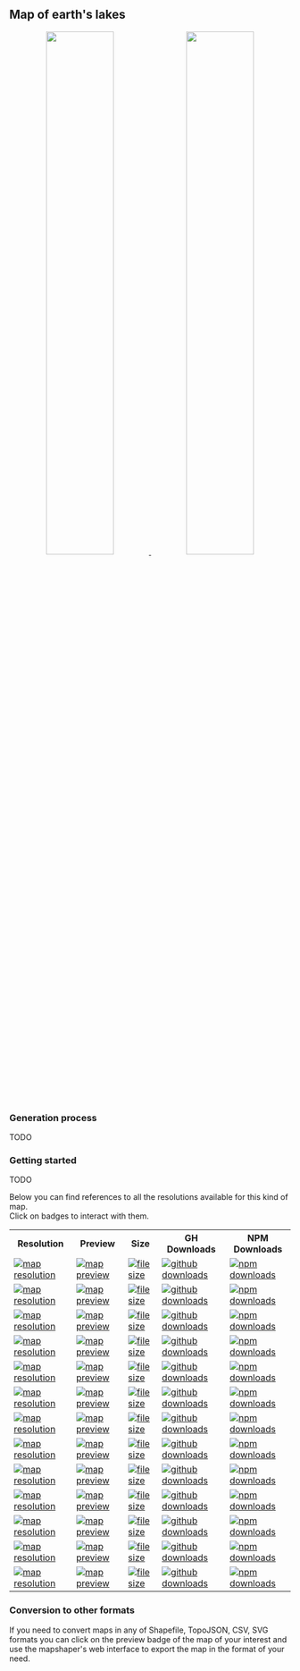 ## Map of earth's lakes
<p align="center">
  <a alt="see earth-lakes on mapshaper" href="http://mapshaper.org/?files=https://cdn.rawgit.com/simonepri/geo-maps/next/previews/earth-lakes.geo.json">
    <img src="https://raw.githubusercontent.com/simonepri/geo-maps/next/media/geo-maps-earth-lakes-shape.png" width ="49%"/>
  </a>
  <a alt="see earth-lakes on geojson.io" href="http://geojson.io/#data=data:text/x-url,https://cdn.rawgit.com/simonepri/geo-maps/next/previews/earth-lakes.geo.json">
    <img src="https://raw.githubusercontent.com/simonepri/geo-maps/next/media/geo-maps-earth-lakes-hover.png" width ="49%"/>
  </a>
</p>

### Generation process
TODO

### Getting started
TODO

Below you can find references to all the resolutions available for this kind of map.  
Click on badges to interact with them.

<table>
  <tr>
    <th>Resolution</th>
    <th>Preview</th>
    <th>Size</th>
    <th>GH Downloads</th>
    <th>NPM Downloads</th>
  </tr>

  <tr>
    <td>
      <a href="#earth-lakes">
        <img src="https://img.shields.io/badge/resolution-1m-f1c40f.svg" alt="map resolution"/>
      </a>
    </td>
    <td>
      <a href="http://mapshaper.org/?files=https://unpkg.com/@geo-maps/earth-lakes-1m/map.geo.json">
        <img src="https://img.shields.io/badge/preview-mapshaper-1abc9c.svg" alt="map preview"/>
      </a>
    </td>
    <td>
      <a href="#earth-lakes">
        <img src="http://img.badgesize.io/https://unpkg.com/@geo-maps/earth-lakes-1m/map.geo.json" alt="file size"/>
      </a>
    </td>
    <td>
      <a href="https://github.com/simonepri/geo-maps/releases/download/v0.5.0/earth-lakes-1m.geo.json">
        <img src="https://img.shields.io/github/downloads/simonepri/geo-maps/latest/earth-lakes-1m.geo.json.svg" alt="github downloads"/>
      </a>
    </td>
    <td>
      <a href="https://www.npmjs.com/package/@geo-maps/earth-lakes-1m">
        <img src="https://img.shields.io/npm/dm/@geo-maps/earth-lakes-1m.svg" alt="npm downloads"/>
      </a>
    </td>
  </tr>

  <tr>
    <td>
      <a href="#earth-lakes">
        <img src="https://img.shields.io/badge/resolution-2m5-f1c40f.svg" alt="map resolution"/>
      </a>
    </td>
    <td>
      <a href="http://mapshaper.org/?files=https://unpkg.com/@geo-maps/earth-lakes-2m5/map.geo.json">
        <img src="https://img.shields.io/badge/preview-mapshaper-1abc9c.svg" alt="map preview"/>
      </a>
    </td>
    <td>
      <a href="#earth-lakes">
        <img src="http://img.badgesize.io/https://unpkg.com/@geo-maps/earth-lakes-2m5/map.geo.json" alt="file size"/>
      </a>
    </td>
    <td>
      <a href="https://github.com/simonepri/geo-maps/releases/download/v0.5.0/earth-lakes-2m5.geo.json">
        <img src="https://img.shields.io/github/downloads/simonepri/geo-maps/latest/earth-lakes-2m5.geo.json.svg" alt="github downloads"/>
      </a>
    </td>
    <td>
      <a href="https://www.npmjs.com/package/@geo-maps/earth-lakes-2m5">
        <img src="https://img.shields.io/npm/dm/@geo-maps/earth-lakes-2m5.svg" alt="npm downloads"/>
      </a>
    </td>
  </tr>

  <tr>
    <td>
      <a href="#earth-lakes">
        <img src="https://img.shields.io/badge/resolution-5m-f1c40f.svg" alt="map resolution"/>
      </a>
    </td>
    <td>
      <a href="http://mapshaper.org/?files=https://unpkg.com/@geo-maps/earth-lakes-5m/map.geo.json">
        <img src="https://img.shields.io/badge/preview-mapshaper-1abc9c.svg" alt="map preview"/>
      </a>
    </td>
    <td>
      <a href="#earth-lakes">
        <img src="http://img.badgesize.io/https://unpkg.com/@geo-maps/earth-lakes-5m/map.geo.json" alt="file size"/>
      </a>
    </td>
    <td>
      <a href="https://github.com/simonepri/geo-maps/releases/download/v0.5.0/earth-lakes-5m.geo.json">
        <img src="https://img.shields.io/github/downloads/simonepri/geo-maps/latest/earth-lakes-5m.geo.json.svg" alt="github downloads"/>
      </a>
    </td>
    <td>
      <a href="https://www.npmjs.com/package/@geo-maps/earth-lakes-5m">
        <img src="https://img.shields.io/npm/dm/@geo-maps/earth-lakes-5m.svg" alt="npm downloads"/>
      </a>
    </td>
  </tr>

  <tr>
    <td>
      <a href="#earth-lakes">
        <img src="https://img.shields.io/badge/resolution-10m-f1c40f.svg" alt="map resolution"/>
      </a>
    </td>
    <td>
      <a href="http://mapshaper.org/?files=https://unpkg.com/@geo-maps/earth-lakes-10m/map.geo.json">
        <img src="https://img.shields.io/badge/preview-mapshaper-1abc9c.svg" alt="map preview"/>
      </a>
    </td>
    <td>
      <a href="#earth-lakes">
        <img src="http://img.badgesize.io/https://unpkg.com/@geo-maps/earth-lakes-10m/map.geo.json" alt="file size"/>
      </a>
    </td>
    <td>
      <a href="https://github.com/simonepri/geo-maps/releases/download/v0.5.0/earth-lakes-10m.geo.json">
        <img src="https://img.shields.io/github/downloads/simonepri/geo-maps/latest/earth-lakes-10m.geo.json.svg" alt="github downloads"/>
      </a>
    </td>
    <td>
      <a href="https://www.npmjs.com/package/@geo-maps/earth-lakes-10m">
        <img src="https://img.shields.io/npm/dm/@geo-maps/earth-lakes-10m.svg" alt="npm downloads"/>
      </a>
    </td>
  </tr>

  <tr>
    <td>
      <a href="#earth-lakes">
        <img src="https://img.shields.io/badge/resolution-25m-f1c40f.svg" alt="map resolution"/>
      </a>
    </td>
    <td>
      <a href="http://mapshaper.org/?files=https://unpkg.com/@geo-maps/earth-lakes-25m/map.geo.json">
        <img src="https://img.shields.io/badge/preview-mapshaper-1abc9c.svg" alt="map preview"/>
      </a>
    </td>
    <td>
      <a href="#earth-lakes">
        <img src="http://img.badgesize.io/https://unpkg.com/@geo-maps/earth-lakes-25m/map.geo.json" alt="file size"/>
      </a>
    </td>
    <td>
      <a href="https://github.com/simonepri/geo-maps/releases/download/v0.5.0/earth-lakes-25m.geo.json">
        <img src="https://img.shields.io/github/downloads/simonepri/geo-maps/latest/earth-lakes-25m.geo.json.svg" alt="github downloads"/>
      </a>
    </td>
    <td>
      <a href="https://www.npmjs.com/package/@geo-maps/earth-lakes-25m">
        <img src="https://img.shields.io/npm/dm/@geo-maps/earth-lakes-25m.svg" alt="npm downloads"/>
      </a>
    </td>
  </tr>

  <tr>
    <td>
      <a href="#earth-lakes">
        <img src="https://img.shields.io/badge/resolution-50m-f1c40f.svg" alt="map resolution"/>
      </a>
    </td>
    <td>
      <a href="http://mapshaper.org/?files=https://unpkg.com/@geo-maps/earth-lakes-50m/map.geo.json">
        <img src="https://img.shields.io/badge/preview-mapshaper-1abc9c.svg" alt="map preview"/>
      </a>
    </td>
    <td>
      <a href="#earth-lakes">
        <img src="http://img.badgesize.io/https://unpkg.com/@geo-maps/earth-lakes-50m/map.geo.json" alt="file size"/>
      </a>
    </td>
    <td>
      <a href="https://github.com/simonepri/geo-maps/releases/download/v0.5.0/earth-lakes-50m.geo.json">
        <img src="https://img.shields.io/github/downloads/simonepri/geo-maps/latest/earth-lakes-50m.geo.json.svg" alt="github downloads"/>
      </a>
    </td>
    <td>
      <a href="https://www.npmjs.com/package/@geo-maps/earth-lakes-50m">
        <img src="https://img.shields.io/npm/dm/@geo-maps/earth-lakes-50m.svg" alt="npm downloads"/>
      </a>
    </td>
  </tr>

  <tr>
    <td>
      <a href="#earth-lakes">
        <img src="https://img.shields.io/badge/resolution-100m-f1c40f.svg" alt="map resolution"/>
      </a>
    </td>
    <td>
      <a href="http://mapshaper.org/?files=https://unpkg.com/@geo-maps/earth-lakes-100m/map.geo.json">
        <img src="https://img.shields.io/badge/preview-mapshaper-1abc9c.svg" alt="map preview"/>
      </a>
    </td>
    <td>
      <a href="#earth-lakes">
        <img src="http://img.badgesize.io/https://unpkg.com/@geo-maps/earth-lakes-100m/map.geo.json" alt="file size"/>
      </a>
    </td>
    <td>
      <a href="https://github.com/simonepri/geo-maps/releases/download/v0.5.0/earth-lakes-100m.geo.json">
        <img src="https://img.shields.io/github/downloads/simonepri/geo-maps/latest/earth-lakes-100m.geo.json.svg" alt="github downloads"/>
      </a>
    </td>
    <td>
      <a href="https://www.npmjs.com/package/@geo-maps/earth-lakes-100m">
        <img src="https://img.shields.io/npm/dm/@geo-maps/earth-lakes-100m.svg" alt="npm downloads"/>
      </a>
    </td>
  </tr>

  <tr>
    <td>
      <a href="#earth-lakes">
        <img src="https://img.shields.io/badge/resolution-250m-f1c40f.svg" alt="map resolution"/>
      </a>
    </td>
    <td>
      <a href="http://mapshaper.org/?files=https://unpkg.com/@geo-maps/earth-lakes-250m/map.geo.json">
        <img src="https://img.shields.io/badge/preview-mapshaper-1abc9c.svg" alt="map preview"/>
      </a>
    </td>
    <td>
      <a href="#earth-lakes">
        <img src="http://img.badgesize.io/https://unpkg.com/@geo-maps/earth-lakes-250m/map.geo.json" alt="file size"/>
      </a>
    </td>
    <td>
      <a href="https://github.com/simonepri/geo-maps/releases/download/v0.5.0/earth-lakes-250m.geo.json">
        <img src="https://img.shields.io/github/downloads/simonepri/geo-maps/latest/earth-lakes-250m.geo.json.svg" alt="github downloads"/>
      </a>
    </td>
    <td>
      <a href="https://www.npmjs.com/package/@geo-maps/earth-lakes-250m">
        <img src="https://img.shields.io/npm/dm/@geo-maps/earth-lakes-250m.svg" alt="npm downloads"/>
      </a>
    </td>
  </tr>

  <tr>
    <td>
      <a href="#earth-lakes">
        <img src="https://img.shields.io/badge/resolution-500m-f1c40f.svg" alt="map resolution"/>
      </a>
    </td>
    <td>
      <a href="http://mapshaper.org/?files=https://unpkg.com/@geo-maps/earth-lakes-500m/map.geo.json">
        <img src="https://img.shields.io/badge/preview-mapshaper-1abc9c.svg" alt="map preview"/>
      </a>
    </td>
    <td>
      <a href="#earth-lakes">
        <img src="http://img.badgesize.io/https://unpkg.com/@geo-maps/earth-lakes-500m/map.geo.json" alt="file size"/>
      </a>
    </td>
    <td>
      <a href="https://github.com/simonepri/geo-maps/releases/download/v0.5.0/earth-lakes-500m.geo.json">
        <img src="https://img.shields.io/github/downloads/simonepri/geo-maps/latest/earth-lakes-500m.geo.json.svg" alt="github downloads"/>
      </a>
    </td>
    <td>
      <a href="https://www.npmjs.com/package/@geo-maps/earth-lakes-500m">
        <img src="https://img.shields.io/npm/dm/@geo-maps/earth-lakes-500m.svg" alt="npm downloads"/>
      </a>
    </td>
  </tr>

  <tr>
    <td>
      <a href="#earth-lakes">
        <img src="https://img.shields.io/badge/resolution-1km-f1c40f.svg" alt="map resolution"/>
      </a>
    </td>
    <td>
      <a href="http://mapshaper.org/?files=https://unpkg.com/@geo-maps/earth-lakes-1km/map.geo.json">
        <img src="https://img.shields.io/badge/preview-mapshaper-1abc9c.svg" alt="map preview"/>
      </a>
    </td>
    <td>
      <a href="#earth-lakes">
        <img src="http://img.badgesize.io/https://unpkg.com/@geo-maps/earth-lakes-1km/map.geo.json" alt="file size"/>
      </a>
    </td>
    <td>
      <a href="https://github.com/simonepri/geo-maps/releases/download/v0.5.0/earth-lakes-1km.geo.json">
        <img src="https://img.shields.io/github/downloads/simonepri/geo-maps/latest/earth-lakes-1km.geo.json.svg" alt="github downloads"/>
      </a>
    </td>
    <td>
      <a href="https://www.npmjs.com/package/@geo-maps/earth-lakes-1km">
        <img src="https://img.shields.io/npm/dm/@geo-maps/earth-lakes-1km.svg" alt="npm downloads"/>
      </a>
    </td>
  </tr>

  <tr>
    <td>
      <a href="#earth-lakes">
        <img src="https://img.shields.io/badge/resolution-2km5-f1c40f.svg" alt="map resolution"/>
      </a>
    </td>
    <td>
      <a href="http://mapshaper.org/?files=https://unpkg.com/@geo-maps/earth-lakes-2km5/map.geo.json">
        <img src="https://img.shields.io/badge/preview-mapshaper-1abc9c.svg" alt="map preview"/>
      </a>
    </td>
    <td>
      <a href="#earth-lakes">
        <img src="http://img.badgesize.io/https://unpkg.com/@geo-maps/earth-lakes-2km5/map.geo.json" alt="file size"/>
      </a>
    </td>
    <td>
      <a href="https://github.com/simonepri/geo-maps/releases/download/v0.5.0/earth-lakes-2km5.geo.json">
        <img src="https://img.shields.io/github/downloads/simonepri/geo-maps/latest/earth-lakes-2km5.geo.json.svg" alt="github downloads"/>
      </a>
    </td>
    <td>
      <a href="https://www.npmjs.com/package/@geo-maps/earth-lakes-2km5">
        <img src="https://img.shields.io/npm/dm/@geo-maps/earth-lakes-2km5.svg" alt="npm downloads"/>
      </a>
    </td>
  </tr>

  <tr>
    <td>
      <a href="#earth-lakes">
        <img src="https://img.shields.io/badge/resolution-5km-f1c40f.svg" alt="map resolution"/>
      </a>
    </td>
    <td>
      <a href="http://mapshaper.org/?files=https://unpkg.com/@geo-maps/earth-lakes-5km/map.geo.json">
        <img src="https://img.shields.io/badge/preview-mapshaper-1abc9c.svg" alt="map preview"/>
      </a>
    </td>
    <td>
      <a href="#earth-lakes">
        <img src="http://img.badgesize.io/https://unpkg.com/@geo-maps/earth-lakes-5km/map.geo.json" alt="file size"/>
      </a>
    </td>
    <td>
      <a href="https://github.com/simonepri/geo-maps/releases/download/v0.5.0/earth-lakes-5km.geo.json">
        <img src="https://img.shields.io/github/downloads/simonepri/geo-maps/latest/earth-lakes-5km.geo.json.svg" alt="github downloads"/>
      </a>
    </td>
    <td>
      <a href="https://www.npmjs.com/package/@geo-maps/earth-lakes-5km">
        <img src="https://img.shields.io/npm/dm/@geo-maps/earth-lakes-5km.svg" alt="npm downloads"/>
      </a>
    </td>
  </tr>

  <tr>
    <td>
      <a href="#earth-lakes">
        <img src="https://img.shields.io/badge/resolution-10km-f1c40f.svg" alt="map resolution"/>
      </a>
    </td>
    <td>
      <a href="http://mapshaper.org/?files=https://unpkg.com/@geo-maps/earth-lakes-10km/map.geo.json">
        <img src="https://img.shields.io/badge/preview-mapshaper-1abc9c.svg" alt="map preview"/>
      </a>
    </td>
    <td>
      <a href="#earth-lakes">
        <img src="http://img.badgesize.io/https://unpkg.com/@geo-maps/earth-lakes-10km/map.geo.json" alt="file size"/>
      </a>
    </td>
    <td>
      <a href="https://github.com/simonepri/geo-maps/releases/download/v0.5.0/earth-lakes-10km.geo.json">
        <img src="https://img.shields.io/github/downloads/simonepri/geo-maps/latest/earth-lakes-10km.geo.json.svg" alt="github downloads"/>
      </a>
    </td>
    <td>
      <a href="https://www.npmjs.com/package/@geo-maps/earth-lakes-10km">
        <img src="https://img.shields.io/npm/dm/@geo-maps/earth-lakes-10km.svg" alt="npm downloads"/>
      </a>
    </td>
  </tr>
</table>

### Conversion to other formats
If you need to convert maps in any of Shapefile, TopoJSON, CSV, SVG formats you can click on the preview badge of the map of your interest and use the mapshaper's web interface to export the map in the format of your need.
